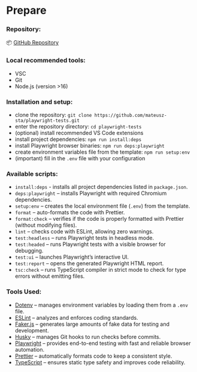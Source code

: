 # Prepare

### Repository:

📦 [GitHub Repository](https://github.com/mateusz-sta/playwright-tests.git)

### Local recommended tools:

- VSC
- Git
- Node.js (version >16)

### Installation and setup:

- clone the repository: `git clone https://github.com/mateusz-sta/playwright-tests.git`
- enter the repository directory: `cd playwright-tests`
- (optional) install recommended VS Code extensions
- install project dependencies: `npm run install:deps`
- install Playwright browser binaries: `npm run deps:playwright`
- create environment variables file from the template: `npm run setup:env`
- (important) fill in the `.env` file with your configuration

### Available scripts:

- `install:deps` - installs all project dependencies listed in `package.json`.
- `deps:playwright` – installs Playwright with required Chromium dependencies.
- `setup:env` – creates the local environment file (`.env`) from the template.
- `format` – auto-formats the code with Prettier.
- `format:check` – verifies if the code is properly formatted with Prettier (without modifying files).
- `lint` – checks code with ESLint, allowing zero warnings.
- `test:headless` – runs Playwright tests in headless mode.
- `test:headed` – runs Playwright tests with a visible browser for debugging.
- `test:ui` – launches Playwright’s interactive UI.
- `test:report` – opens the generated Playwright HTML report.
- `tsc:check` – runs TypeScript compiler in strict mode to check for type errors without emitting files.

### Tools Used:

- [Dotenv](https://github.com/motdotla/dotenv) – manages environment variables by loading them from a `.env` file.
- [ESLint](https://eslint.org/) – analyzes and enforces coding standards.
- [Faker.js](https://fakerjs.dev/) – generates large amounts of fake data for testing and development.
- [Husky](https://typicode.github.io/husky/) – manages Git hooks to run checks before commits.
- [Playwright](https://playwright.dev/) – provides end-to-end testing with fast and reliable browser automation.
- [Prettier](https://prettier.io/) – automatically formats code to keep a consistent style.
- [TypeScript](https://www.typescriptlang.org/) – ensures static type safety and improves code reliability.
